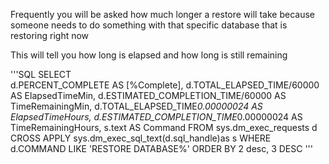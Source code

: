 
Frequently you will be asked how much longer a restore will take because someone needs to do something with that specific database that is restoring right now


This will tell you how long is elapsed and how long is still remaining


'''SQL
SELECT  
    d.PERCENT_COMPLETE AS [%Complete],
    d.TOTAL_ELAPSED_TIME/60000 AS ElapsedTimeMin,
    d.ESTIMATED_COMPLETION_TIME/60000   AS TimeRemainingMin,
    d.TOTAL_ELAPSED_TIME*0.00000024 AS ElapsedTimeHours,
    d.ESTIMATED_COMPLETION_TIME*0.00000024  AS TimeRemainingHours,
    s.text AS Command
FROM    sys.dm_exec_requests d 
CROSS APPLY sys.dm_exec_sql_text(d.sql_handle)as s
WHERE  d.COMMAND LIKE 'RESTORE DATABASE%'
ORDER   BY 2 desc, 3 DESC
'''